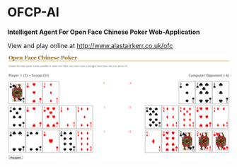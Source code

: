 # OFCP-AI
<b>Intelligent Agent For Open Face Chinese Poker Web-Application</b>

View and play online at http://www.alastairkerr.co.uk/ofc

[![screenshot of game](https://raw.githubusercontent.com/AKerr94/OFCP-AI/master/Report/scoring%20example%202.png?token=AFcFgZRZlxAIiFvMFgY7ejFrBaahrRfAks5VPXVfwA%3D%3D)](http://www.alastairkerr.co.uk/ofc)
